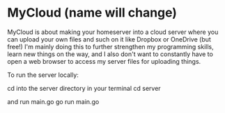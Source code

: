 # MyCloud (name will change)

MyCloud is about making your homeserver into a cloud server where you can upload your own files and such on it like Dropbox or OneDrive (but free!)
I'm mainly doing this to further strengthen my programming skills, learn new things on the way, and I also don't want to constantly have to open a web browser to access my server files for uploading things.

To run the server locally:

cd into the server directory in your terminal
    cd server

and run main.go
    go run main.go